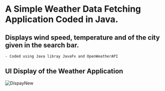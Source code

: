 # A Simple Weather Data Fetching Application Coded in Java.
## Displays wind speed, temperature and of the city given in the search bar. 
    - Coded using Java libray JavaFx and OpenWeatherAPI

## UI Display of the Weather Application
![DispayNew](https://github.com/user-attachments/assets/4b936b90-705e-4772-91e0-5a6ba4580c6d)
